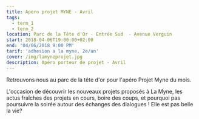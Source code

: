 ```yaml
---
title: Apero projet MYNE - Avril
tags:
  - term_1
  - term_2
location: Parc de la Tête d'Or - Entrée Sud  - Avenue Verguin
start: 2018-04-06T19:00:00+02:00
end: '04/06/2018 9:00 PM'
tarif: 'adhesion a la myne, 2e/an'
cover: /img/lamyneprojet.jpg
description: Apéro porteur de projet - Avril
---
```

Retrouvons nous au parc de la tête d'or pour l'apéro Projet Myne du mois.



L'occasion de découvrir les nouveaux projets proposés à La Myne, les actus fraîches des projets en cours, boire des coups, et pourquoi pas poursuivre la soirée autour des échanges des dialogues ! Elle est pas belle la vie?
